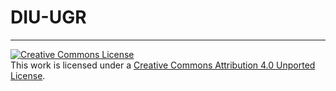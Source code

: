 # DIU-UGR

---

[![Creative Commons License][image-1]][1]  
This work is licensed under a [Creative Commons Attribution 4.0 Unported License][1].

[1]:    http://creativecommons.org/licenses/by/4.0/deed.en_US

[image-1]:    http://i.creativecommons.org/l/by/4.0/80x15.png
